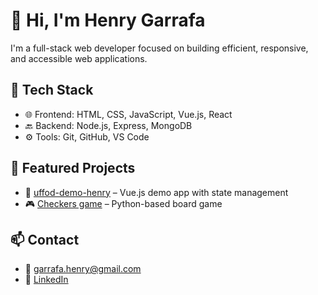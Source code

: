 # 👋 Hi, I'm Henry Garrafa
I'm a full-stack web developer focused on building efficient, responsive, and accessible web applications.

## 🔧 Tech Stack
- 🌐 Frontend: HTML, CSS, JavaScript, Vue.js, React
- 🔙 Backend: Node.js, Express, MongoDB
- ⚙️ Tools: Git, GitHub, VS Code

## 📂 Featured Projects
- 🔁 [uffod-demo-henry](https://github.com/HenryGarrafa/uffod-demo-henry) – Vue.js demo app with state management
- 🎮 [Checkers game](https://github.com/HenryGarrafa/Project1_Checkers-game) – Python-based board game

## 📫 Contact
- 📧 garrafa.henry@gmail.com
- 💼 [LinkedIn](https://linkedin.com/in/henry-garrafa-741079348/)
